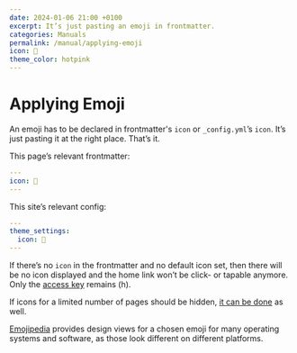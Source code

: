 ```yaml
---
date: 2024-01-06 21:00 +0100
excerpt: It’s just pasting an emoji in frontmatter.
categories: Manuals
permalink: /manual/applying-emoji
icon: 🤩
theme_color: hotpink
---
```

# Applying Emoji

An emoji has to be declared in frontmatter's `icon` or `_config.yml`’s `icon`. It’s just pasting it at the right place. That’s it.

This page’s relevant frontmatter:

```yaml
---
icon: 🤩
---
```

This site’s relevant config:

```yaml
---
theme_settings:
  icon: 🌳
---
```


If there’s no `icon` in the frontmatter and no default icon set, then there will be no icon displayed and the home link won’t be click- or tapable anymore. Only the [access key](https://developer.mozilla.org/en-US/docs/Web/HTML/Global_attributes/accesskey) remains (h).

If icons for a limited number of pages should be hidden, [it can be done](/manual/hiding-icons) as well.

[Emojipedia](https://emojipedia.org/) provides design views for a chosen emoji for many operating systems and software, as those look different on different platforms.
